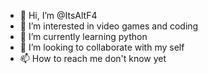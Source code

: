 - 👋 Hi, I’m @ItsAltF4
- 👀 I’m interested in video games and coding
- 🌱 I’m currently learning python
- 💞️ I’m looking to collaborate with my self
- 📫 How to reach me don't know yet

<!---
ItsAltF4/ItsAltF4 is a ✨ special ✨ repository because its `README.md` (this file) appears on your GitHub profile.
You can click the Preview link to take a look at your changes.
--->
